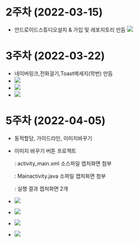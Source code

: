# 2주차 (2022-03-15)
- 안드로이드스튜디오설치 & 가입 및 레포지토리 만듬
<img width="" height="" src="./pic/2st.png"></img>

# 3주차 (2022-03-22)
- 네이버링크,전화걸기,Toast메세지(학번) 만듬
- <img width="" height="" src="./pic/toast메세지.png"></img>
- <img width="" height="" src="./pic/네이버 학번.png"></img>
- <img width="" height="" src="./pic/전화번호.png"></img>
# 5주차 (2022-04-05)
- 동적할당, 가이드라인, 이미지바꾸기
- 이미지 바꾸기 버튼 프로젝트

    : activity_main.xml 소스파일 캡처화면 첨부

    : Mainactivity.java 소파일 캡처화면 첨부

    : 실행 결과 캡처화면 2개
- <img width="" height="" src="./pic/5주차_acmain.png"></img>
- <img width="" height="" src="./pic/5주차_mainac.png"></img>
- <img width="" height="" src="./pic/5주차 첫화면.png"></img>
- <img width="" height="" src="./pic/5주차 두번째화면.png"></img>

